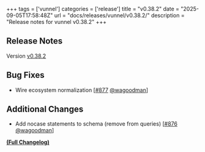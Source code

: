 +++
tags = ['vunnel']
categories = ['release']
title = "v0.38.2"
date = "2025-09-05T17:58:48Z"
url = "docs/releases/vunnel/v0.38.2/"
description = "Release notes for vunnel v0.38.2"
+++

## Release Notes

Version [v0.38.2](https://github.com/anchore/vunnel/releases/tag/v0.38.2)

## Bug Fixes

- Wire ecosystem normalization [[#877](https://github.com/anchore/vunnel/pull/877) [@wagoodman](https://github.com/wagoodman)]

## Additional Changes

- Add nocase statements to schema (remove from queries) [[#876](https://github.com/anchore/vunnel/pull/876) [@wagoodman](https://github.com/wagoodman)]

**[(Full Changelog)](https://github.com/anchore/vunnel/compare/v0.38.1...v0.38.2)**
